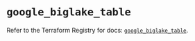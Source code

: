 # `google_biglake_table`

Refer to the Terraform Registry for docs: [`google_biglake_table`](https://registry.terraform.io/providers/hashicorp/google/6.34.1/docs/resources/biglake_table).
